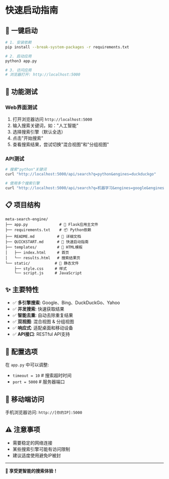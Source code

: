 # 快速启动指南

## 🚀 一键启动

```bash
# 1. 安装依赖
pip install --break-system-packages -r requirements.txt

# 2. 启动应用
python3 app.py

# 3. 访问应用
# 浏览器打开: http://localhost:5000
```

## 🧪 功能测试

### Web界面测试
1. 打开浏览器访问 `http://localhost:5000`
2. 输入搜索关键词，如："人工智能"
3. 选择搜索引擎（默认全选）
4. 点击"开始搜索"
5. 查看搜索结果，尝试切换"混合视图"和"分组视图"

### API测试
```bash
# 搜索"python"关键词
curl "http://localhost:5000/api/search?q=python&engines=duckduckgo"

# 使用多个搜索引擎
curl "http://localhost:5000/api/search?q=机器学习&engines=google&engines=bing"
```

## 📋 项目结构
```
meta-search-engine/
├── app.py              # 🐍 Flask应用主文件
├── requirements.txt    # 📦 Python依赖
├── README.md          # 📖 详细文档
├── QUICKSTART.md      # 🚀 快速启动指南
├── templates/         # 🎨 HTML模板
│   ├── index.html     # 首页
│   └── results.html   # 搜索结果页
└── static/           # 🎯 静态文件
    ├── style.css     # 样式
    └── script.js     # JavaScript
```

## ✨ 主要特性
- ✅ **多引擎搜索**: Google、Bing、DuckDuckGo、Yahoo
- ✅ **并发搜索**: 快速获取结果
- ✅ **智能去重**: 自动去除重复结果
- ✅ **双视图**: 混合视图 & 分组视图
- ✅ **响应式**: 适配桌面和移动设备
- ✅ **API接口**: RESTful API支持

## 🔧 配置选项
在 `app.py` 中可以调整:
- `timeout = 10` # 搜索超时时间
- `port = 5000` # 服务器端口

## 📱 移动端访问
手机浏览器访问: `http://[你的IP]:5000`

## ⚠️ 注意事项
- 需要稳定的网络连接
- 某些搜索引擎可能有访问限制
- 建议适度使用避免IP被封

---
**🎉 享受更智能的搜索体验！**